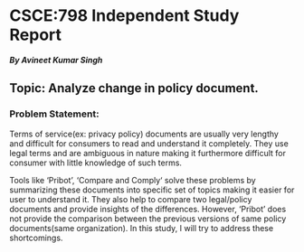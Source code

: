 # CSCE:798 Independent Study Report
***By Avineet Kumar Singh***
## Topic: Analyze change in policy document.
### Problem Statement: 
Terms of service(ex: privacy policy) documents are usually very lengthy and difficult for consumers to read and understand it completely. They use legal terms and are ambiguous in nature making it furthermore difficult for consumer with little knowledge of such terms. 

Tools like ‘Pribot’, ‘Compare and Comply‘ solve these problems by summarizing these documents into specific set of topics making it easier for user to understand it.  They also help to compare two legal/policy documents and provide insights of the differences.
However, ‘Pribot’ does not provide the comparison between the previous versions of same policy documents(same organization). In this study, I will try to address these shortcomings.

